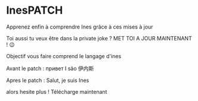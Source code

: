 # InesPATCH
Apprenez enfin à comprendre Ines grâce à ces mises à jour 

Toi aussi tu veux être dans la private joke ? MET TOI A JOUR MAINTENANT ! 😉

Objectif vous faire comprend le langage d'ines

Avant le patch : привет I são 伊内斯 

Apres le patch : Salut, je suis Ines

alors hesite plus ! Télécharge maintenant 
